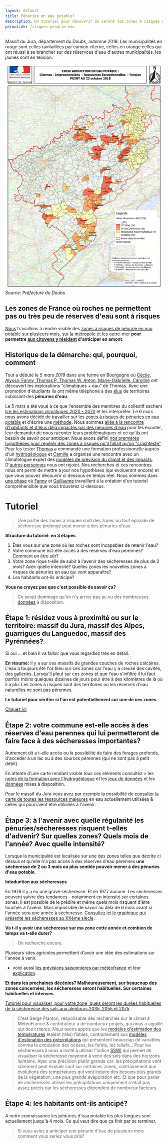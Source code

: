 ```yaml
---
layout: default
title: Pénuries en eau potable?
description: Un tutoriel pour découvrir où seront les zones à risques de pénuries en eau potable, à partir de quelles années, quels mois de l'année seront concernés et avec quelle intensité/régularité ces pénuries risquent d'advenir.
permalink: /risques-penurie-eau
---
```


Massif du Jura, département du Doubs, automne 2018. Les municipalités en rouge sont celles ravitaillées par camion citerne, celles en orange celles qui ont réussi à se brancher sur des réservces d'eau d'autres municipalités, les jaunes sont en tension.

![penuries](../pages/images/cartepenuries.png)
*Source: Préfecture du Doubs*

Les zones de France où roches ne permettent pas ou très peu de réserves d'eau sont à risques
--- 

[Nous](../collectif) travaillons à rendre visible des [zones à risques de pénurie en eau potable sur plusieurs mois, sur la métropole et les outre-mer](../risques-penuerie-eau) **pour permettre [aux citoyens y résidant](eau-habitants-elus) d'anticiper en amont**. 

Historique de la démarche: qui, pourquoi, comment
---

Tout a débuté le *5 mars 2019* dans une ferme en Bourgogne où [Cécile, Alyssa, Fanny, Thomas P, Thomas W, Anton, Marie-Gabrielle, Caroline](../collectif) ont découvert les explorations "climatiques + eau" de Thomas. Avec une promotion d'étudiants ils ont même téléphoné à des [élus](../eau-habitants-elus) de territoires subissant des **pénuries d'eau**.

Le 5 mars a été voué à ce que l'ensemble des membres du collectif sachent [lire les estimations climatiques 2020 - 2070](../donnees) et les interpréter. Le 6 mars nous avons décidé de travailler sur les [zones à risques de pénuries en eau potable](../risques-penurie-eau) et d'écrire une [méthode](../methode). Nous sommes [allés à la rencontre d'habitants et d'élus déjà impactés par des pénuries d'eau](eau-habitants-elus) pour les écouter, leur demander de nous raconter leurs problématiques et ce qu'[ils](eau-habitants-elus) ont besoin de savoir pour anticiper. Nous avons défini [nos premières hypothèses pour repérer des zones à risques qu'il fallait qu'on "crashteste"](../eau-hypotheses-v1). Pour les tester [Thomas](../collectif) a commandé une formation professionnelle auprès d'un [hydrogéologue](../hydrogeologie-penuries-explorations) et [Camille](../collectif) a organisé une rencontre avec un climatologue expert des [modèles de prévision du climat et des impacts](../donnees). D'[autres personnes](../collectif) nous ont rejoint. Nos recherches et ces rencontres nous ont permi de mettre à jour nos hypothèses (qui évolueront encore) et que vous pouvez découvrir ci dessous en temps réel. Nous sommes dans [une phase](../methode) où [Fanny](../collectif) et [Guillaume](../collectif) travaillent à la création d'un tutoriel compréhensible que vous trouverez ci-dessous.

# Tutoriel

> Une partie des zones à risques sont des zones où tout épisode de sécheresse prolongé peut mener à des pénuries d'eau

**Structure du tutoriel: en 3 étapes**
1. Êtes vous sur une zone où les roches sont incapables de retenir l'eau?
2. Votre commune est-elle accès à des réserves d'eau pérennes? Comment en être sûr? 
3. Votre zone rique t-elle de subir à l'avenir des sécheresses de plus de 2 mois? Avec quelle intensité? Quelles zones les nouvelles zones à risques de pénuries en eau qui vont apparaître? 
4. Les habitants ont-ils anticipé? 

**Vous ne croyez pas que c'est possible de savoir ça?**

> Ce serait dommage qu'on n'y arrive pas au vu des nombreuses [données](../donnees) à disposition.

Étape 1: résidez vous à proximité ou sur le territoire: massif du Jura, massif des Alpes, guarrigues du Languedoc, massif des Pyrénnées? 
---

Si oui ... et bien il va falloir que vous regardiez très en détail. 

**En résumé:**
Il y a sur ces massifs de grandes couches de roches calcaires. L'eau a toujours été l'or bleu sur ces zones car l'eau y a creusé des cavités, des galleries. Lorsqu'il pleut sur ces zones et que l'eau s'infiltre il lui faut parfois moins quelques dizaines de jours pour être à des kilomètres de là où il a plu. Les zones à risques sont des territoires où les réserves d'eau naturelles ne sont pas pérennes.

**Le tutoriel pour vérifier si l'on est potentiellement sur une de ces zones**

[Cliquez ici](../eau-geologie-karstique)

Étape 2: votre commune est-elle accès à des réserves d'eau perennes qui lui permetteront de faire face à des sécheresses importantes?
---

Autrement dit a t-elle accès ou la possibilité de faire des forages profonds, d'accéder à un lac ou à des sources pérennes (qui ne sont pas à petit débit).

En attente d'une carte rendant visible tous ces éléments consultez > les [notes de la formation avec l'hydrogéologue](../hydrogeologie-penuries-explorations) et les [jeux de données](../donnees) et les [données](../donnees) mises à disposition. 

Pour le massif du Jura vous avez par exemple la possibilité de [consulter la carte de toutes les ressources majeures](http://www.cpiehautdoubs.org/upload/pdf/plaquette_karst_agence_eau_2013.pdf) en eau actuellement utilisées  & celles qui pourraient être utilisées à l'avenir. 

Étape 3: à l'avenir avec quelle régularité les pénuries/sécheresses risquent t-elles d'advenir? Sur quelles zones? Quels mois de l'année? Avec quelle intensité? 
---

Lorsque la municipalité est localisée sur une des zones telles que décrite ci dessus et qu'elle n'a pas accès à des réserves d'eau pérennes **une sécheresse de 2 ou 3 mois ou plus semble pouvoir mener à des pénuries d'eau potable**.

**Intoduction aux sécheresses**

En 1976 il y a eu une grave sécheresse. Et en 1977 aucune. 
Les sécheresses peuvent suivre des tendances - notamment en intensité sur certaines zones. Il est possible de le prédire et même quels mois risquent d'être touchés à l'avenir. 
Mais impossible de savoir au delà de 6 mois avant si l'année sera une année à sécheresse. [Consultez ici le graphique qui présente les sécheresses au XXème siècle](http://www.meteofrance.fr/climat-passe-et-futur/impacts-du-changement-climatique-sur-les-phenomenes-hydrometeorologiques/changement-climatique-et-secheresses). 


**Va t-il y avoir une sécheresse sur ma zone cette année et combien de temps va t-elle durer?**

> On recherche encore.

Plusieurs sites agricoles permettent d'avoir une idée des estimations sur l'année à venir. 

* voici aussi [les prévisions saisonnieres par météofrance](http://www.meteofrance.com/accueil/previsions-saisonnieres) et leur [explication](http://www.meteofrance.fr/climat-passe-et-futur/la-prevision-saisonniere).

**Et dans les prochaines décénies? Malheureusement, sur beaucoup des zones concernées, les sécheresses seront habituelles. Sur certaines habituelles et intenses.**

[Tutoriel pour visualiser, pour votre zone, quels seront les durées habituelles de la sécheresse des sols aux alentours 2035, 2055 et 2075](../indice-sswi).

> C'est Serge Planton, responsable des recherches sur le climat à MétéoFrance & contributeur à de nombreux projets, qui nous a aiguillé sur des critères. Nous avons appris que les [modèles d'estimation des températures](../donnees) étaient (très) fiables, contrairement aux [modèles d'estimation des précipitations](../donnees) qui présentent beaucoup de variables comme la circulation des océans, les forêts, les reliefs... Pour les sécheresses il nous a invité à utiliser l'indice [SSWI](../indice-sswi) qui permet de visualiser la sécheresse moyenne à venir des sols dans des horizons lointains. Avec une précision plutôt grande car: les précipitations vont sûrement peut évoluer sauf sur certaines zones, contrairement aux évolutions des températures qui vont induire des besoins plus grands de la végétation, une plus grande évaporation etc. Et que pour parler de sécheresses utiliser les précipitations uniquement n'était pas assez précis car les sécheresses dépendent de nombreux facteurs.

Étape 4: les habitants ont-ils anticipé? 
---

A notre connaissance les pénuries d'eau potable les plus longues sont actuellement jusqu'à 4 mois. Ce qui veut dire que ça finit par se terminer. 

> Si vous aviez à anticiper une pénurie d'eau de plusieurs mois comment vous seriez vous pris? 

